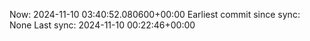 Now: 2024-11-10 03:40:52.080600+00:00 Earliest commit since sync: None Last sync: 2024-11-10 00:22:46+00:00
